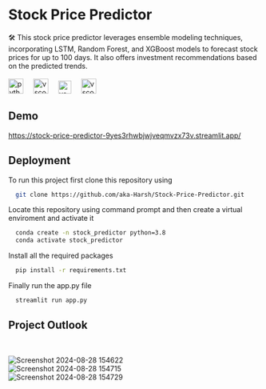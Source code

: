 # Stock Price Predictor

🛠️ This stock price predictor leverages ensemble modeling techniques, incorporating LSTM, Random Forest, and XGBoost models to forecast stock prices for up to 100 days. It also offers investment recommendations based on the predicted trends.<br>
<br><img src="https://cdn.jsdelivr.net/gh/devicons/devicon/icons/python/python-original.svg" height="30" alt="python logo"  />
<img width="12" />
<img src="https://cdn.jsdelivr.net/gh/devicons/devicon/icons/vscode/vscode-original.svg" height="30" alt="vscode logo"  />
<img width="12" />
<img src="https://seeklogo.com/images/S/streamlit-logo-1A3B208AE4-seeklogo.com.png" height="26" alt="vscode logo"  />
<img width="12" />
<img src="https://upload.wikimedia.org/wikipedia/commons/thumb/e/e1/Google_Chrome_icon_%28February_2022%29.svg/2048px-Google_Chrome_icon_%28February_2022%29.svg.png" height="30" alt="vscode logo"  />
<img width="12" />

## Demo

https://stock-price-predictor-9yes3rhwbjwjveqmvzx73v.streamlit.app/


## Deployment

To run this project first clone this repository using

```bash
  git clone https://github.com/aka-Harsh/Stock-Price-Predictor.git
```
Locate this repository using command prompt and then create a virtual enviroment and activate it

```bash
  conda create -n stock_predictor python=3.8
  conda activate stock_predictor
```
Install all the required packages 
```bash
  pip install -r requirements.txt
```
Finally run the app.py file
```bash
  streamlit run app.py
```

## Project Outlook
<br>

![Screenshot 2024-08-28 154622](https://github.com/user-attachments/assets/2e75af60-97f2-4c55-895a-f040cd371f4f) <br>
![Screenshot 2024-08-28 154715](https://github.com/user-attachments/assets/f26860fe-7e27-4600-9aaa-0d5f6f70baba) <br>
![Screenshot 2024-08-28 154729](https://github.com/user-attachments/assets/d9728a0c-848f-4e19-89f1-1308f924dad9)

